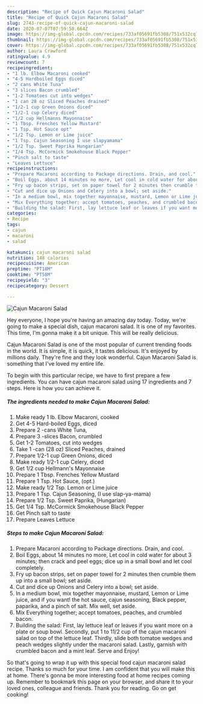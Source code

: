 ```yaml
---
description: "Recipe of Quick Cajun Macaroni Salad"
title: "Recipe of Quick Cajun Macaroni Salad"
slug: 2743-recipe-of-quick-cajun-macaroni-salad
date: 2020-07-07T07:59:58.664Z
image: https://img-global.cpcdn.com/recipes/733af05691fb5308/751x532cq70/cajun-macaroni-salad-recipe-main-photo.jpg
thumbnail: https://img-global.cpcdn.com/recipes/733af05691fb5308/751x532cq70/cajun-macaroni-salad-recipe-main-photo.jpg
cover: https://img-global.cpcdn.com/recipes/733af05691fb5308/751x532cq70/cajun-macaroni-salad-recipe-main-photo.jpg
author: Laura Crawford
ratingvalue: 4.9
reviewcount: 7
recipeingredient:
- "1 lb. Elbow Macaroni cooked"
- "4-5 Hardboiled Eggs diced"
- "2 cans White Tuna"
- "3 slices Bacon crumbled"
- "1-2 Tomatoes cut into wedges"
- "1 can 28 oz Sliced Peaches drained"
- "1/2-1 cup Green Onions diced"
- "1/2-1 cup Celery diced"
- "1/2 cup Hellmanns Mayonnaise"
- "1 Tbsp. Frenches Yellow Mustard"
- "1 Tsp. Hot Sauce opt"
- "1/2 Tsp. Lemon or Lime juice"
- "1 Tsp. Cajun Seasoning I use slapyamama"
- "1/2 Tsp. Sweet Paprika Hungarian"
- "1/4 Tsp. McCormick Smokehouse Black Pepper"
- "Pinch salt to taste"
- "Leaves Lettuce"
recipeinstructions:
- "Prepare Macaroni according to Package directions. Drain, and cool."
- "Boil Eggs, about 14 minutes no more, Let cool in cold water for about 3 minutes; then crack and peel eggs; dice up in a small bowl and let cool completely."
- "Fry up bacon strips, set on paper towel for 2 minutes then crumble them up into a small bowl; set aside."
- "Cut and dice up Onions and Celery into a bowl; set aside."
- "In a medium bowl, mix together mayonnaise, mustard, Lemon or Lime juice, and if you want! the hot sauce, cajun seasoning, Black pepper, paparika, and a pinch of salt. Mix well, set aside."
- "Mix Everything together; accept tomatoes, peaches, and crumbled bacon."
- "Building the salad: First, lay lettuce leaf or leaves if you want more on a plate or soup bowl. Secondly, put 1 to 11/2 cup of the cajun macaroni salad on top of the lettuce leaf. Thirdly, slide both tomatoe wedges and peach wedges slightly under the macaroni salad. Lastly, garnish with crumbled bacon and a mint leaf. Serve and Enjoy!"
categories:
- Recipe
tags:
- cajun
- macaroni
- salad

katakunci: cajun macaroni salad 
nutrition: 148 calories
recipecuisine: American
preptime: "PT18M"
cooktime: "PT58M"
recipeyield: "3"
recipecategory: Dessert

---
```



![Cajun Macaroni Salad](https://img-global.cpcdn.com/recipes/733af05691fb5308/751x532cq70/cajun-macaroni-salad-recipe-main-photo.jpg)

Hey everyone, I hope you're having an amazing day today. Today, we're going to make a special dish, cajun macaroni salad. It is one of my favorites. This time, I'm gonna make it a bit unique. This will be really delicious.



Cajun Macaroni Salad is one of the most popular of current trending foods in the world. It is simple, it is quick, it tastes delicious. It's enjoyed by millions daily. They're fine and they look wonderful. Cajun Macaroni Salad is something that I've loved my entire life.


To begin with this particular recipe, we have to first prepare a few ingredients. You can have cajun macaroni salad using 17 ingredients and 7 steps. Here is how you can achieve it.

<!--inarticleads1-->

##### The ingredients needed to make Cajun Macaroni Salad:

1. Make ready 1 lb. Elbow Macaroni, cooked
1. Get 4-5 Hard-boiled Eggs, diced
1. Prepare 2 -cans White Tuna,
1. Prepare 3 -slices Bacon, crumbled
1. Get 1-2 Tomatoes, cut into wedges
1. Take 1 -can (28 oz) Sliced Peaches, drained
1. Prepare 1/2-1 cup Green Onions, diced
1. Make ready 1/2-1 cup Celery, diced
1. Get 1/2 cup Hellmann&#39;s Mayonnaise
1. Prepare 1 Tbsp. Frenches Yellow Mustard
1. Prepare 1 Tsp. Hot Sauce, (opt.)
1. Make ready 1/2 Tsp. Lemon or Lime juice
1. Prepare 1 Tsp. Cajun Seasoning, (I use slap-ya-mama)
1. Prepare 1/2 Tsp. Sweet Paprika, (Hungarian)
1. Get 1/4 Tsp. McCormick Smokehouse Black Pepper
1. Get Pinch salt to taste
1. Prepare Leaves Lettuce




<!--inarticleads2-->

##### Steps to make Cajun Macaroni Salad:

1. Prepare Macaroni according to Package directions. Drain, and cool.
1. Boil Eggs, about 14 minutes no more, Let cool in cold water for about 3 minutes; then crack and peel eggs; dice up in a small bowl and let cool completely.
1. Fry up bacon strips, set on paper towel for 2 minutes then crumble them up into a small bowl; set aside.
1. Cut and dice up Onions and Celery into a bowl; set aside.
1. In a medium bowl, mix together mayonnaise, mustard, Lemon or Lime juice, and if you want! the hot sauce, cajun seasoning, Black pepper, paparika, and a pinch of salt. Mix well, set aside.
1. Mix Everything together; accept tomatoes, peaches, and crumbled bacon.
1. Building the salad: First, lay lettuce leaf or leaves if you want more on a plate or soup bowl. Secondly, put 1 to 11/2 cup of the cajun macaroni salad on top of the lettuce leaf. Thirdly, slide both tomatoe wedges and peach wedges slightly under the macaroni salad. Lastly, garnish with crumbled bacon and a mint leaf. Serve and Enjoy!




So that's going to wrap it up with this special food cajun macaroni salad recipe. Thanks so much for your time. I am confident that you will make this at home. There's gonna be more interesting food at home recipes coming up. Remember to bookmark this page on your browser, and share it to your loved ones, colleague and friends. Thank you for reading. Go on get cooking!
